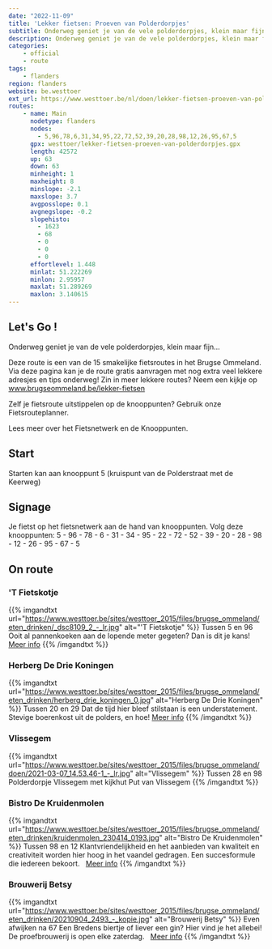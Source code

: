 ```yaml
---
date: "2022-11-09"
title: 'Lekker fietsen: Proeven van Polderdorpjes'
subtitle: Onderweg geniet je van de vele polderdorpjes, klein maar fijn
description: Onderweg geniet je van de vele polderdorpjes, klein maar fijn
categories:
    - official
    - route
tags:
    - flanders
region: flanders
website: be.westtoer
ext_url: https://www.westtoer.be/nl/doen/lekker-fietsen-proeven-van-polderdorpjes
routes:
    - name: Main
      nodetype: flanders
      nodes:
        - 5,96,78,6,31,34,95,22,72,52,39,20,28,98,12,26,95,67,5
      gpx: westtoer/lekker-fietsen-proeven-van-polderdorpjes.gpx
      length: 42572
      up: 63
      down: 63
      minheight: 1
      maxheight: 8
      minslope: -2.1
      maxslope: 3.7
      avgposslope: 0.1
      avgnegslope: -0.2
      slopehisto:
        - 1623
        - 68
        - 0
        - 0
        - 0
      effortlevel: 1.448
      minlat: 51.222269
      minlon: 2.95957
      maxlat: 51.289269
      maxlon: 3.140615
---
```


## Let's Go ! 

Onderweg geniet je van de vele polderdorpjes, klein maar fijn...

Deze route is een van de 15 smakelijke fietsroutes in het Brugse Ommeland. Via deze pagina kan je de route gratis aanvragen met nog extra veel lekkere adresjes en tips onderweg! Zin in meer lekkere routes? Neem een kijkje op www.brugseommeland.be/lekker-fietsen 

Zelf je fietsroute uitstippelen op de knooppunten? Gebruik onze Fietsrouteplanner.

Lees meer over het Fietsnetwerk en de Knooppunten.

## Start

Starten kan aan knooppunt 5 (kruispunt van de Polderstraat met de Keerweg)

## Signage

Je fietst op het fietsnetwerk aan de hand van knooppunten. Volg deze knooppunten: 5 - 96 - 78 - 6 - 31 - 34 - 95 - 22 - 72 - 52 - 39 - 20 - 28 - 98 - 12 - 26 - 95 - 67 - 5

## On route

### 'T Fietskotje

{{% imgandtxt url="https://www.westtoer.be/sites/westtoer_2015/files/brugse_ommeland/eten_drinken/_dsc8109_2_-_lr.jpg" alt="'T Fietskotje" %}}
Tussen 5 en 96
Ooit al pannenkoeken aan de lopende meter gegeten? Dan is dit je kans!
[Meer info](/nl/eten-drinken/t-fietskotje)
{{% /imgandtxt %}}

### Herberg De Drie Koningen

{{% imgandtxt url="https://www.westtoer.be/sites/westtoer_2015/files/brugse_ommeland/eten_drinken/herberg_drie_koningen_0.jpg" alt="Herberg De Drie Koningen" %}}
Tussen 20 en 29
Dat de tijd hier bleef stilstaan is een understatement. Stevige boerenkost uit de polders, en hoe!
[Meer info](/nl/eten-drinken/herberg-drie-koningen)
{{% /imgandtxt %}}

### Vlissegem

{{% imgandtxt url="https://www.westtoer.be/sites/westtoer_2015/files/brugse_ommeland/doen/2021-03-07_14.53.46-1_-_lr.jpg" alt="Vlissegem" %}}
Tussen 28 en 98
Polderdorpje Vlissegem met kijkhut Put van Vlissegem
{{% /imgandtxt %}}

### Bistro De Kruidenmolen

{{% imgandtxt url="https://www.westtoer.be/sites/westtoer_2015/files/brugse_ommeland/eten_drinken/kruidenmolen_230414_0193.jpg" alt="Bistro De Kruidenmolen" %}}
Tussen 98 en 12
Klantvriendelijkheid en het aanbieden van kwaliteit en creativiteit worden hier hoog in het vaandel gedragen. Een succesformule die iedereen bekoort.
	 
	[Meer info](/nl/eten-drinken/de-kruidenmolen)
{{% /imgandtxt %}}

### Brouwerij Betsy

{{% imgandtxt url="https://www.westtoer.be/sites/westtoer_2015/files/brugse_ommeland/eten_drinken/20210904_2493_-_kopie.jpg" alt="Brouwerij Betsy" %}}
Even afwijken na 67
Een Bredens biertje of liever een gin? Hier vind je het allebei! De proefbrouwerij is open elke zaterdag.
	 
	[Meer info](/nl/eten-drinken/brouwerij-betsy-bierfirma)
{{% /imgandtxt %}}



